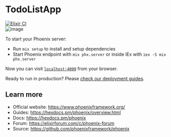 # TodoListApp
[![Elixir CI](https://github.com/rvphael/todo_list_app/actions/workflows/elixir.yml/badge.svg)](https://github.com/rvphael/todo_list_app/actions/workflows/elixir.yml)  
![image](https://github.com/rvphael/todo_list_app/assets/18425056/db0fe8a7-00cf-4500-8fa5-e632f3c0d477)


To start your Phoenix server:

  * Run `mix setup` to install and setup dependencies
  * Start Phoenix endpoint with `mix phx.server` or inside IEx with `iex -S mix phx.server`

Now you can visit [`localhost:4000`](http://localhost:4000) from your browser.

Ready to run in production? Please [check our deployment guides](https://hexdocs.pm/phoenix/deployment.html).

## Learn more

  * Official website: https://www.phoenixframework.org/
  * Guides: https://hexdocs.pm/phoenix/overview.html
  * Docs: https://hexdocs.pm/phoenix
  * Forum: https://elixirforum.com/c/phoenix-forum
  * Source: https://github.com/phoenixframework/phoenix
